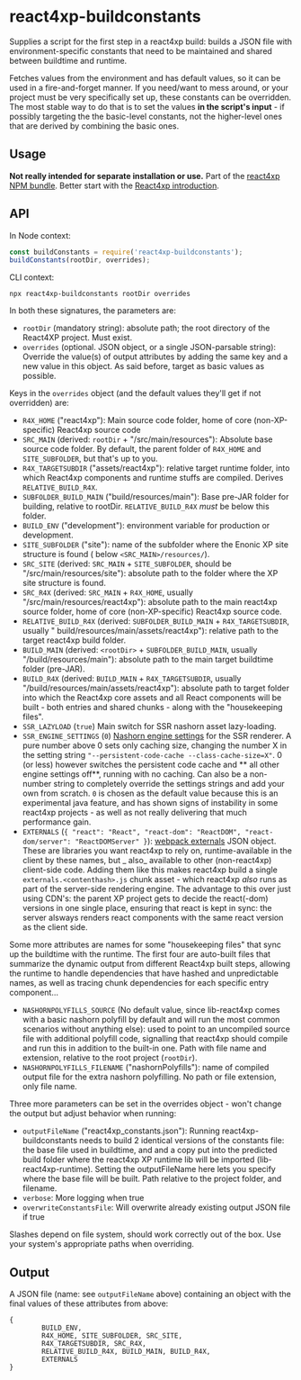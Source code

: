 # react4xp-buildconstants

Supplies a script for the first step in a react4xp build: builds a JSON file with environment-specific constants that
need to be maintained and shared between buildtime and runtime.

Fetches values from the environment and has default values, so it can be used in a fire-and-forget manner. If you
need/want to mess around, or your project must be very specifically set up, these constants can be overridden. The most
stable way to do that is to set the values **in the script's input** - if possibly targeting the the basic-level
constants, not the higher-level ones that are derived by combining the basic ones.

## Usage

**Not really intended for separate installation or use.** Part of
the [react4xp NPM bundle](https://www.npmjs.com/package/react4xp). Better start with
the [React4xp introduction](https://developer.enonic.com/templates/react4xp).

## API

In Node context:

```javascript
const buildConstants = require('react4xp-buildconstants');
buildConstants(rootDir, overrides);
```

CLI context:

```
npx react4xp-buildconstants rootDir overrides
```

In both these signatures, the parameters are:

- `rootDir` (mandatory string): absolute path; the root directory of the React4XP project. Must exist.
- `overrides` (optional. JSON object, or a single JSON-parsable string): Override the value(s) of output attributes by
  adding the same key and a new value in this object. As said before, target as basic values as possible.

Keys in the `overrides` object (and the default values they'll get if not overridden) are:

- `R4X_HOME` ("react4xp"): Main source code folder, home of core (non-XP-specific) React4xp source code
- `SRC_MAIN` (derived: `rootDir` + "/src/main/resources"): Absolute base source code folder. By default, the parent
  folder of `R4X_HOME` and `SITE_SUBFOLDER`, but that's up to you.
- `R4X_TARGETSUBDIR` ("assets/react4xp"): relative target runtime folder, into which React4xp components and runtime
  stuffs are compiled. Derives `RELATIVE_BUILD_R4X`.
- `SUBFOLDER_BUILD_MAIN` ("build/resources/main"): Base pre-JAR folder for building, relative to
  rootDir. `RELATIVE_BUILD_R4X` _must_ be below this folder.
- `BUILD_ENV` ("development"): environment variable for production or development.
- `SITE_SUBFOLDER` ("site"): name of the subfolder where the Enonic XP site structure is found (
  below `<SRC_MAIN>/resources/`).
- `SRC_SITE` (derived: `SRC_MAIN` + `SITE_SUBFOLDER`, should be "<rootDir>/src/main/resources/site"): absolute path to
  the folder where the XP site structure is found.
- `SRC_R4X` (derived: `SRC_MAIN` + `R4X_HOME`, usually "<rootDir>/src/main/resources/react4xp"): absolute path to the
  main react4xp source folder, home of core (non-XP-specific) React4xp source code.
- `RELATIVE_BUILD_R4X` (derived: `SUBFOLDER_BUILD_MAIN` + `R4X_TARGETSUBDIR`, usually "
  build/resources/main/assets/react4xp"): relative path to the target react4xp build folder.
- `BUILD_MAIN` (derived: `<rootDir>` + `SUBFOLDER_BUILD_MAIN`, usually "<rootDir>/build/resources/main"): absolute path
  to the main target buildtime folder (pre-JAR).
- `BUILD_R4X` (derived: `BUILD_MAIN` + `R4X_TARGETSUBDIR`, usually "<rootDir>/build/resources/main/assets/react4xp"):
  absolute path to target folder into which the React4xp core assets and all React components will be built - both
  entries and shared chunks - along with the "housekeeping files".
- `SSR_LAZYLOAD` (`true`) Main switch for SSR nashorn asset lazy-loading.
- `SSR_ENGINE_SETTINGS` (`0`) [Nashorn engine settings](https://github.com/JetBrains/jdk8u_nashorn/blob/master/src/jdk/nashorn/internal/runtime/resources/Options.properties)
  for the SSR renderer. A pure number above 0 sets only caching size, changing the number X in the setting
  string `"--persistent-code-cache --class-cache-size=X"`. 0 (or less) however switches the persistent code cache and **
  all other engine settings off**, running with no caching. Can also be a non-number string to completely override the
  settings strings and add your own from scratch. `0` is chosen as the default value because this is an experimental
  java feature, and has shown signs of instability in some react4xp projects - as well as not really delivering that
  much performance gain.
- `EXTERNALS` (`{ "react": "React", "react-dom": "ReactDOM", "react-dom/server": "ReactDOMServer" }`): [webpack externals](https://webpack.js.org/configuration/externals/)
  JSON object. These are libraries you want react4xp to rely on, runtime-available in the client by these names, but _
  also_ available to other (non-react4xp) client-side code. Adding them like this makes react4xp build a
  single `externals.<contenthash>.js` chunk asset - which react4xp _also_ runs as part of the server-side rendering
  engine. The advantage to this over just using CDN's: the parent XP project gets to decide the react(-dom) versions in
  one single place, ensuring that react is kept in sync: the server alsways renders react components with the same react
  version as the client side.

Some more attributes are names for some "housekeeping files" that sync up the buildtime with the runtime. The first four
are auto-built files that summarize the dynamic output from different React4xp built steps, allowing the runtime to
handle dependencies that have hashed and unpredictable names, as well as tracing chunk dependencies for each specific
entry component...

- `NASHORNPOLYFILLS_SOURCE` (No default value, since lib-react4xp comes with a basic nashorn polyfill by default and
  will run the most common scenarios without anything else): used to point to an uncompiled source file with additional
  polyfill code, signalling that react4xp should compile and run this in addition to the built-in one. Path with file
  name and extension, relative to the root project (`rootDir`).
- `NASHORNPOLYFILLS_FILENAME` ("nashornPolyfills"): name of compiled output file for the extra nashorn polyfilling. No
  path or file extension, only file name.

Three more parameters can be set in the overrides object - won't change the output but adjust behavior when running:

- `outputFileName` ("react4xp_constants.json"): Running react4xp-buildconstants needs to build 2 identical versions of
  the constants file: the base file used in buildtime, and and a copy put into the predicted build folder where the
  react4xp XP runtime lib will be imported (lib-react4xp-runtime). Setting the outputFileName here lets you specify
  where the base file will be built. Path relative to the project folder, and filename.
- `verbose`: More logging when true
- `overwriteConstantsFile`: Will overwrite already existing output JSON file if true

Slashes depend on file system, should work correctly out of the box. Use your system's appropriate paths when
overriding.

## Output

A JSON file (name: see `outputFileName` above) containing an object with the final values of these attributes from
above:

```
{
        BUILD_ENV,
        R4X_HOME, SITE_SUBFOLDER, SRC_SITE,
        R4X_TARGETSUBDIR, SRC_R4X,
        RELATIVE_BUILD_R4X, BUILD_MAIN, BUILD_R4X,
        EXTERNALS
}
```
